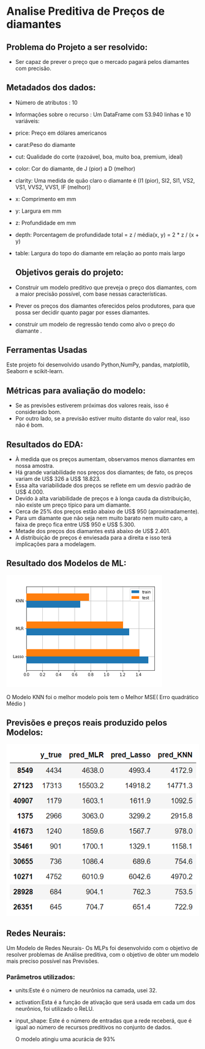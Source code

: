 # Analise Preditiva de Preços de diamantes

## Problema do Projeto a ser resolvido: 

- Ser capaz de prever o preço que o mercado pagará pelos diamantes com precisão.

## Metadados dos dados:

- Número de atributos : 10
- Informações sobre o recurso : Um DataFrame com 53.940 linhas e 10 variáveis:

- price: Preço em dólares americanos
- carat:Peso do diamante
- cut: Qualidade do corte (razoável, boa, muito boa, premium, ideal)
- color: Cor do diamante, de J (pior) a D (melhor)
- clarity: Uma medida de quão claro o diamante é (I1 (pior), SI2, SI1, VS2, VS1, VVS2, VVS1, IF (melhor))
- x: Comprimento em mm
- y: Largura em mm
- z: Profundidade em mm
- depth: Porcentagem de profundidade total = z / média(x, y) = 2 * z / (x + y)
- table: Largura do topo do diamante em relação ao ponto mais largo

  ## Objetivos gerais do projeto:
  
 -  Construir um modelo preditivo que preveja o preço dos diamantes, com a maior precisão possível, com base nessas características.
 -  Prever os preços dos diamantes oferecidos pelos produtores, para que possa ser decidir quanto pagar por esses diamantes.
 -  construir um modelo de regressão tendo como alvo o preço do diamante .

## Ferramentas Usadas
 Este projeto foi desenvolvido usando Python,NumPy, pandas, matplotlib, Seaborn e scikit-learn.

## Métricas para avaliação do modelo:
 - Se as previsões estiverem próximas dos valores reais, isso é considerado bom.
 - Por outro lado, se a previsão estiver muito distante do valor real, isso não é bom.

## Resultados do EDA:

- À medida que os preços aumentam, observamos menos diamantes em nossa amostra.
- Há grande variabilidade nos preços dos diamantes; de fato, os preços variam de US$ 326 a US$ 18.823.
- Essa alta variabilidade dos preços se reflete em um desvio padrão de US$ 4.000.
- Devido à alta variabilidade de preços e à longa cauda da distribuição, não existe um preço típico para um diamante.
- Cerca de 25% dos preços estão abaixo de US$ 950 (aproximadamente).
- Para um diamante que não seja nem muito barato nem muito caro, a faixa de preço fica entre US$ 950 e US$ 5.300.
- Metade dos preços dos diamantes está abaixo de US$ 2.401.
- A distribuição de preços é enviesada para a direita e isso terá implicações para a modelagem.
## Resultado dos Modelos de ML:

![image](https://github.com/JessicaHora/Analise_preditiva_diamond_price/blob/main/Modelo%20ML.png)

O Modelo KNN foi o melhor modelo pois tem o Melhor MSE( Erro quadrático Médio )

## Previsões e preços reais produzido pelos Modelos:

![image](https://github.com/JessicaHora/Analise_preditiva_diamond_price/blob/main/previsaodePrice.png)

## Redes Neurais:

Um Modelo de Redes Neurais- Os MLPs foi desenvolvido com o objetivo de resolver problemas de Análise preditiva, com o objetivo de obter um modelo mais preciso possível nas Previsões.

### Parâmetros utilizados:

- units:Este é o número de neurônios na camada, usei 32.
- activation:Esta é a função de ativação que será usada em cada um dos neurônios, foi utilizado o ReLU.
- input_shape: Este é o número de entradas que a rede receberá, que é igual ao número de recursos preditivos no conjunto de dados.

  O modelo atingiu uma acurácia de 93%
